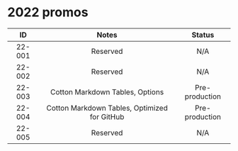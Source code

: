 # 2022 promos

ID | Notes | Status
:--: | :--: | :--:
22-001 | Reserved | N/A
22-002 | Reserved | N/A
22-003 | Cotton Markdown Tables, Options | Pre-production
22-004 | Cotton Markdown Tables, Optimized for GitHub | Pre-production
22-005 | Reserved | N/A

